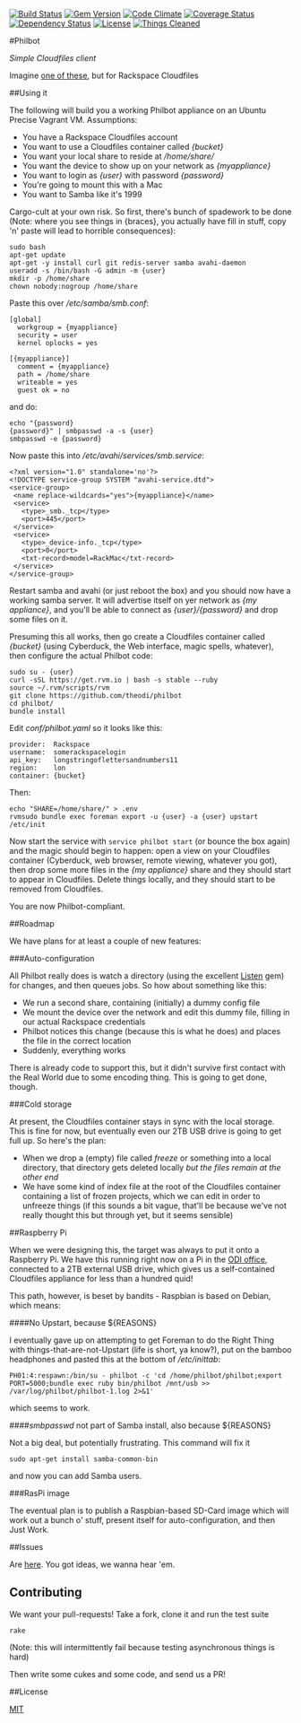 [![Build Status](https://travis-ci.org/theodi/philbot.png?branch=master)](https://travis-ci.org/theodi/philbot)
[![Gem Version](https://badge.fury.io/rb/philbot.png)](http://badge.fury.io/rb/philbot)
[![Code Climate](https://codeclimate.com/github/theodi/philbot.png)](https://codeclimate.com/github/theodi/philbot)
[![Coverage Status](https://coveralls.io/repos/theodi/philbot/badge.png)](https://coveralls.io/r/theodi/philbot)
[![Dependency Status](https://gemnasium.com/theodi/philbot.png)](https://gemnasium.com/theodi/philbot)
[![License](http://img.shields.io/license/mit.png?color=green)](http://theodi.mit-license.org/)
[![Things Cleaned](http://img.shields.io/things%20cleaned/all.png?color=green)](http://hyperboleandahalf.blogspot.co.uk/2010/06/this-is-why-ill-never-be-adult.html)

#Philbot

_Simple Cloudfiles client_

Imagine [one of these](http://aws.amazon.com/storagegateway/), but for Rackspace Cloudfiles

##Using it

The following will build you a working Philbot appliance on an Ubuntu Precise Vagrant VM. Assumptions:

* You have a Rackspace Cloudfiles account
* You want to use a Cloudfiles container called _{bucket}_
* You want your local share to reside at _/home/share/_
* You want the device to show up on your network as _{myappliance}_
* You want to login as _{user}_ with password _{password}_
* You're going to mount this with a Mac
* You want to Samba like it's 1999

Cargo-cult at your own risk. So first, there's bunch of spadework to be done (Note: where you see things in {braces}, you actually have fill in stuff, copy 'n' paste will lead to horrible consequences):

```
sudo bash
apt-get update
apt-get -y install curl git redis-server samba avahi-daemon
useradd -s /bin/bash -G admin -m {user}
mkdir -p /home/share
chown nobody:nogroup /home/share
```

Paste this over _/etc/samba/smb.conf_:

```
[global]
  workgroup = {myappliance}
  security = user
  kernel oplocks = yes

[{myappliance}]
  comment = {myappliance}
  path = /home/share
  writeable = yes
  guest ok = no
```

and do:

```
echo "{password}
{password}" | smbpasswd -a -s {user}
smbpasswd -e {password}
```

Now paste this into _/etc/avahi/services/smb.service_:

```
<?xml version="1.0" standalone='no'?>
<!DOCTYPE service-group SYSTEM "avahi-service.dtd">
<service-group>
 <name replace-wildcards="yes">{myappliance}</name>
 <service>
   <type>_smb._tcp</type>
   <port>445</port>
 </service>
 <service>
   <type>_device-info._tcp</type>
   <port>0</port>
   <txt-record>model=RackMac</txt-record>
 </service>
</service-group>
```

Restart samba and avahi (or just reboot the box) and you should now have a working samba server. It will advertise itself on yer network as _{my appliance}_, and you'll be able to connect as _{user}/{password}_ and drop some files on it.

Presuming this all works, then go create a Cloudfiles container called _{bucket}_ (using Cyberduck, the Web interface, magic spells, whatever), then configure the actual Philbot code:

```
sudo su - {user}
curl -sSL https://get.rvm.io | bash -s stable --ruby
source ~/.rvm/scripts/rvm
git clone https://github.com/theodi/philbot
cd philbot/
bundle install
```

Edit _conf/philbot.yaml_ so it looks like this:

```
provider:  Rackspace
username:  somerackspacelogin
api_key:   longstringoflettersandnumbers11
region:    lon
container: {bucket}
```

Then:

```
echo "SHARE=/home/share/" > .env
rvmsudo bundle exec foreman export -u {user} -a {user} upstart /etc/init
```

Now start the service with `service philbot start` (or bounce the box again) and the magic should begin to happen: open a view on your Cloudfiles container (Cyberduck, web browser, remote viewing, whatever you got), then drop some more files in the _{my appliance}_ share and they should start to appear in Cloudfiles. Delete things locally, and they should start to be removed from Cloudfiles.

You are now Philbot-compliant.

##Roadmap

We have plans for at least a couple of new features:

###Auto-configuration

All Philbot really does is watch a directory (using the excellent [Listen](https://github.com/guard/listen) gem) for changes, and then queues jobs. So how about something like this:

* We run a second share, containing (initially) a dummy config file
* We mount the device over the network and edit this dummy file, filling in our actual Rackspace credentials
* Philbot notices this change (because this is what he does) and places the file in the correct location
* Suddenly, everything works

There is already code to support this, but it didn't survive first contact with the Real World due to some encoding thing. This is going to get done, though.


###Cold storage

At present, the Cloudfiles container stays in sync with the local storage. This is fine for now, but eventually even our 2TB USB drive is going to get full up. So here's the plan:

* When we drop a (empty) file called _freeze_ or something into a local directory, that directory gets deleted locally _but the files remain at the other end_
* We have some kind of index file at the root of the Cloudfiles container containing a list of frozen projects, which we can edit in order to unfreeze things (if this sounds a bit vague, that'll be because we've not really thought this but through yet, but it seems sensible)

##Raspberry Pi

When we were designing this, the target was always to put it onto a Raspberry Pi. We have this running right now on a Pi in the [ODI office](http://theodi.org/360s/Office/office.html), connected to a 2TB external USB drive, which gives us a self-contained Cloudfiles appliance for less than a hundred quid!

This path, however, is beset by bandits - Raspbian is based on Debian, which means:

####No Upstart, because ${REASONS}

I eventually gave up on attempting to get Foreman to do the Right Thing with things-that-are-not-Upstart (life is short, ya know?), put on the bamboo headphones and pasted this at the bottom of _/etc/inittab_:

```
PH01:4:respawn:/bin/su - philbot -c 'cd /home/philbot/philbot;export PORT=5000;bundle exec ruby bin/philbot /mnt/usb >> /var/log/philbot/philbot-1.log 2>&1'
```

which seems to work.

####_smbpasswd_ not part of Samba install, also because ${REASONS}

Not a big deal, but potentially frustrating. This command will fix it

```
sudo apt-get install samba-common-bin
```

and now you can add Samba users.

###RasPi image

The eventual plan is to publish a Raspbian-based SD-Card image which will work out a bunch o' stuff, present itself for auto-configuration, and then Just Work.  

##Issues

Are [here](https://github.com/theodi/philbot/issues/new). You got ideas, we wanna hear 'em.

## Contributing

We want your pull-requests! Take a fork, clone it and run the test suite

```
rake
```

(Note: this will intermittently fail because testing asynchronous things is hard)

Then write some cukes and some code, and send us a PR!

##License

[MIT](http://theodi.mit-license.org/)
